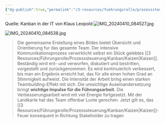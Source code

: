 ```yaml
---
{"dg-publish":true,"permalink":"/3-resources/fuehrungsrolle/prozesssteuerung/kanban/stakeholder-landkarte/","tags":["revisitMe"],"created":"2024-11-11T09:00:03.090+01:00","updated":"2024-05-09T22:46:30.131+02:00"}
---
```



Quelle: Kanban in der IT von Klaus Leopold
![IMG_20240410_084527.jpg](/img/user/4%20Archive/Assets/IMG_20240410_084527.jpg)

![IMG_20240410_084538.jpg](/img/user/4%20Archive/Assets/IMG_20240410_084538.jpg)

> Die gemeinsame Erstellung eines Bildes bietet Übersicht und Orientierung fur das gesamte Team.
> Der intensive Kommunikationsprozess verwirklicht selbst ein Stück gelebtes [[3 Resources/Führungsrolle/Prozesssteuerung/Kanban/Kaizen\|Kaizen]]. Beständig wird ent- und verworfen, diskutiert und bestritten, vorgestellt und zurückgenommen. Es wird kontinuierlich verbessert, bis man ein Ergebnis erreicht hat, das für alle einen hohen Grad an Stimmigkeit aufweist.
> Die Intensität der Arbeit bring einen starken Teambuilding-Effekt mit sich.
> Die umsichtige Auseinandersetzung bringt **wichtige Impulse für die Führungsarbeit.**
> Die Verbesserungsarbeit wird mit viel Energie fortgesetzt. Mit der Landkarte hat das Team offenbar Lunte gerochen. Jetzt gilt es, das [[3 Resources/Führungsrolle/Prozesssteuerung/Kanban/Kaizen\|Kaizen]]-Feuer konsequent in Richtung Stakeholder zu tragen

